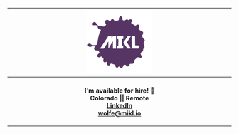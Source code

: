 <div align="center">
  <table>
    <thead>
      <tr>
        <th colspan="3" width="800px">
          <div>
            <a href="https://mikl.io" target="_blank">
              <img
                width="144px"
                height="144px"
                src="./img/mikl-logo.svg"
                alt="MIKL icon"
              />
            </a>
          </div>
        </th>
      </tr>
    </thead>
    <tr>
      <th colspan="3">
        <br />
        <div align="center">
          <span>
            <b>I'm available for hire! 👀</b>
          </span>
          <br />
          <span>Colorado || Remote</span>
          <div align="center" width="200px">
            <a href="https://www.linkedin.com/in/miklwolfe/" target="_blank"
              >LinkedIn</a
            >
            <br />
            <a href="mailto:wolfe@mikl.io" target="_blank">wolfe@mikl.io</a>
          </div>
        </div>
        <br />
      </th>
    </tr>
  </table>
</div>
